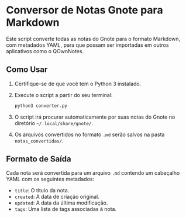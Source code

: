 # Conversor de Notas Gnote para Markdown

Este script converte todas as notas do Gnote para o formato Markdown, com metadados YAML, para que possam ser importadas em outros aplicativos como o QOwnNotes.

## Como Usar

1.  Certifique-se de que você tem o Python 3 instalado.
2.  Execute o script a partir do seu terminal:

    ```sh
    python3 converter.py
    ```

3.  O script irá procurar automaticamente por suas notas do Gnote no diretório `~/.local/share/gnote/`.
4.  Os arquivos convertidos no formato `.md` serão salvos na pasta `notas_convertidas/`.

## Formato de Saída

Cada nota será convertida para um arquivo `.md` contendo um cabeçalho YAML com os seguintes metadados:

-   `title`: O título da nota.
-   `created`: A data de criação original.
-   `updated`: A data da última modificação.
-   `tags`: Uma lista de tags associadas à nota.
